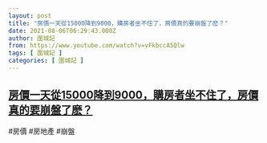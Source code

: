 ```yaml
---
layout: post
title: "房價一天從15000降到9000，購房者坐不住了，房價真的要崩盤了麽？"
date: 2021-08-06T06:29:43.000Z
author: 圍城記
from: https://www.youtube.com/watch?v=vFkbccA5Qlw
tags: [ 圍城記 ]
categories: [ 圍城記 ]
---
```

<!--1628231383000-->
[房價一天從15000降到9000，購房者坐不住了，房價真的要崩盤了麽？](https://www.youtube.com/watch?v=vFkbccA5Qlw)
------

<div>
#房價 #房地產 #崩盤
</div>
